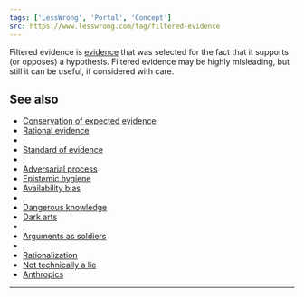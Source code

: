 ```yaml
---
tags: ['LessWrong', 'Portal', 'Concept']
src: https://www.lesswrong.com/tag/filtered-evidence
---
```


Filtered evidence is [evidence](https://lessestwrong.com/tag/evidence) that was selected for the fact that it supports (or opposes) a hypothesis. Filtered evidence may be highly misleading, but still it can be useful, if considered with care.

## See also
- [Conservation of expected evidence](https://lessestwrong.com/tag/conservation-of-expected-evidence)
- [Rational evidence](https://lessestwrong.com/tag/rational-evidence)
- , 
- [Standard of evidence](https://lessestwrong.com/tag/standard-of-evidence)
- , 
- [Adversarial process](https://wiki.lesswrong.com/wiki/Adversarial_process)
- [Epistemic hygiene](https://lessestwrong.com/tag/epistemic-hygiene)
- [Availability bias](https://wiki.lesswrong.com/wiki/Availability_bias)
- , 
- [Dangerous knowledge](https://lessestwrong.com/tag/dangerous-knowledge)
- [Dark arts](https://lessestwrong.com/tag/dark-arts)
- , 
- [Arguments as soldiers](https://lessestwrong.com/tag/arguments-as-soldiers)
- , 
- [Rationalization](https://lessestwrong.com/tag/rationalization)
- [Not technically a lie](https://lessestwrong.com/tag/not-technically-a-lie)
- [Anthropics](https://www.lesswrong.com/tag/anthropics)



---

